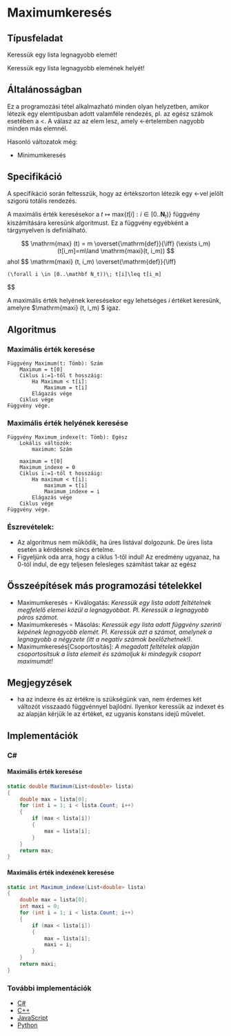 # Maximumkeresés

## Típusfeladat
Keressük egy lista legnagyobb elemét! 

Keressük egy lista legnagyobb elemének helyét!

## Általánosságban
Ez a programozási tétel alkalmazható minden olyan helyzetben, amikor létezik egy elemtípusban adott valamféle rendezés, pl. az egész számok esetében a <. A válasz az az elem lesz, amely <-értelemben nagyobb minden más elemnél. 

Hasonló változatok még:
- Minimumkeresés

## Specifikáció

A specifikáció során feltesszük, hogy az értékszorton létezik egy <-vel jelölt szigorú totális rendezés.

A maximális érték keresésekor a $t\mapsto \mathrm{max}\{ t[i] : i\in [0..\mathbf N_t)\}$ függvény kiszámítására keresünk algoritmust. Ez a függvény egyébként a tárgynyelven is definiálható.

$$ 
    \mathrm{max} (t) = m  
    \overset{\mathrm{def}}{\iff} 
    (\exists i_m) (t[i_m]=m\land \mathrm{maxi}(t, i_m))
$$
ahol 
$$ 
    \mathrm{maxi} (t, i_m) 
    \overset{\mathrm{def}}{\iff} 
    
    (\forall i \in [0..\mathbf N_t))\; t[i]\leq t[i_m]
$$

A maximális érték helyének keresésekor egy lehetséges $i$ értéket keresünk, amelyre $\mathrm{maxi} (t, i_m) $ igaz.




## Algoritmus
### Maximális érték keresése
```
Függvény Maximum(t: Tömb): Szám
    Maximum = t[0]
    Ciklus i:=1-től t hosszáig:
        Ha Maximum < t[i]:
            Maximum = t[i]
        Elágazás vége
    Ciklus vége
Függvény vége.
```

### Maximális érték helyének keresése
```
Függvény Maximum_indexe(t: Tömb): Egész
    Lokális változók:
        maximum: Szám

    maximum = t[0]
    Maximum_indexe = 0
    Ciklus i:=1-től t hosszáig:
        Ha maximum < t[i]:
            maximum = t[i]
            Maximum_indexe = i
        Elágazás vége
    Ciklus vége
Függvény vége.
```

### Észrevételek:
- Az algoritmus nem működik, ha üres listával dolgozunk. De üres lista esetén a kérdésnek sincs értelme.
- Figyeljünk oda arra, hogy a ciklus 1-től indul! Az eredmény ugyanaz, ha 0-tól indul, de egy teljesen felesleges számítást takar az egész


## Összeépítések más programozási tételekkel
- Maximumkeresés $\circ$ Kiválogatás: *Keressük egy lista adott feltételnek megfelelő elemei közül a legnagyobbat. Pl. Keressük a legnagyobb páros számot.*
- Maximumkeresés $\circ$ Másolás: *Keressük egy lista adott függvény szerinti képének legnagyobb elemét. Pl. Keressük azt a számot, amelynek a legnagyobb a négyzete (itt a negatív számok beelőzhetnek!).*
- Maximumkeresés\[Csoportosítás\]: *A megadott feltételek alapján csoportosítsuk a lista elemeit és számoljuk ki mindegyik csoport maximumát!*


## Megjegyzések
- ha az indexre és az értékre is szükségünk van, nem érdemes két változót visszaadó függvénnyel bajlódni. Ilyenkor keressük az indexet és az alapján kérjük le az értéket, ez ugyanis konstans idejű művelet. 

## Implementációk
### C#
#### Maximális érték keresése
```cs
static double Maximum(List<double> lista)
{
    double max = lista[0];
    for (int i = 1; i < lista.Count; i++)
    {
        if (max < lista[i])
        {
            max = lista[i];
        }
    }
    return max;
}
```

#### Maximális érték indexének keresése
```cs
static int Maximum_indexe(List<double> lista)
{
    double max = lista[0];
    int maxi = 0;
    for (int i = 1; i < lista.Count; i++)
    {
        if (max < lista[i])
        {
            max = lista[i];
            maxi = i;
        }
    }
    return maxi;
}
```
### További implementációk
- [C#](maximumkereses.cs)
- [C++](maximumkereses.cpp)
- [JavaScript](maximumkereses.js)
- [Python](maximumkereses.py)

